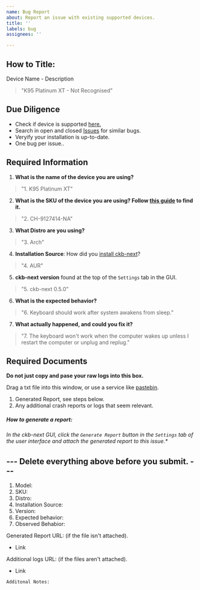 ```yaml
---
name: Bug Report
about: Report an issue with existing supported devices.
title: ''
labels: bug
assignees: ''

---
```

## How to Title:
Device Name - Description
> "K95 Platinum XT - Not Recognised"

## Due Diligence
- Check if device is supported [here.](#)
- Search in open and closed [Issues](https://github.com/ckb-next/ckb-next/issues) for similar bugs.
- Veryify your installation is up-to-date.
- One bug per issue..


## Required Information

1. **What is the name of the device you are using?**
> "1. K95 Platinum XT"
2. **What is the SKU of the device you are using? Follow [this guide](https://help.corsair.com/hc/en-us/articles/360025378691-Find-a-Serial-Number-or-Lot-Code) to find it.**
> "2. CH-9127414-NA"
3. **What Distro are you using?**
> "3. Arch"
4. **Installation Source**:
How did you [install ckb-next](https://github.com/ckb-next/ckb-next/wiki/Linux-Installation)? 
> "4. AUR"
5. **ckb-next version** found at the top of the `Settings` tab in the GUI.
> "5. ckb-next 0.5.0"
6. **What is the expected behavior?**
> "6. Keyboard should work after system awakens from sleep."
7. **What actually happened, and could you fix it?**
> "7. The keyboard won't work when the computer wakes up unless I restart the computer or unplug and replug."

## Required Documents
**Do not just copy and pase your raw logs into this box.** </br>

Drag a txt file into this window, or use a service like [pastebin](https://pastebin.com/).

1. Generated Report, see steps below.
2. Any additional crash reports or logs that seem relevant.
##### How to generate a report: 
###### In the ckb-next GUI, click the `Generate Report` button in the `Settings` tab of the  user interface and attach the generated report to this issue.*

## --- Delete everything above before you submit. ---

1. Model:
2. SKU:
3. Distro:
4. Installation Source:
5. Version:
6. Expected behavior:
7. Observed Behabior:



Generated Report URL: (if the file isn't attached).
* Link

Additional logs URL: (if the files aren't attached).
* Link


```
Additonal Notes:


```